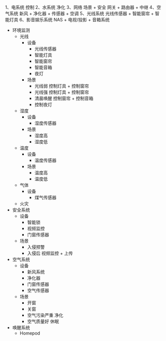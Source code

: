 1、电系统   控制
2、水系统   净化
3、网络     场景 + 安全 
           网关 + 路由器 + 中继
4、空气系统 新风 + 净化器 + 传感器 + 空调
5、光线系统 光线传感器 + 智能窗帘 + 智能灯具
6、影音娱乐系统
           NAS + 电视/投影 + 音箱系统

- 环境监测
  - 光线
    - 设备
      - 光线传感器
      - 智能灯具
      - 智能窗帘
      - 智能音箱
      - 夜灯
    - 场景
      - 光线弱 控制灯具 + 控制窗帘
      - 光线强 控制灯具 + 控制窗帘
      - 清晨唤醒 控制窗帘 + 控制音箱
      - 控制夜灯
  - 湿度
    - 设备
      - 湿度传感器
    - 场景
      - 湿度高
      - 湿度低
  - 温度
    - 设备
      - 温度传感器
    - 场景
      - 温度高
      - 温度低
  - 气体
    - 设备
      - 煤气传感器
  - 火灾
- 安全系统 
  - 设备
    - 智能锁
    - 视频监控
    - 门窗传感器
  - 场景
    - 入侵预警
    - 入侵后 视频监控 + 上传
- 空气系统
  - 设备
    - 新风系统
    - 净化器
    - 门窗传感器
    - 空气传感器
  - 场景
    - 开窗
    - 关窗
    - 空气污染严重 净化
    - 空气质量好 休眠
- 唤醒系统 
  - Homepod